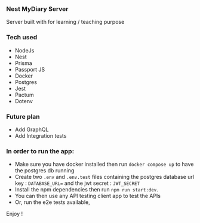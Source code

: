 ### Nest MyDiary Server

Server built with for learning / teaching purpose

### Tech used

- NodeJs
- Nest
- Prisma
- Passport JS
- Docker
- Postgres
- Jest
- Pactum
- Dotenv

### Future plan

- Add GraphQL
- Add Integration tests

### In order to run the app:
- Make sure you have docker installed then run `docker compose up` to have the postgres db running
- Create two `.env` and `.env.test` files containing the postgres database url key : `DATABASE_URL=` and the jwt secret : `JWT_SECRET`
- Install the npm dependencies then run `npm run start:dev`.
- You can then use any API testing client app to test the APIs 
- Or, run the e2e tests available, 

Enjoy !
